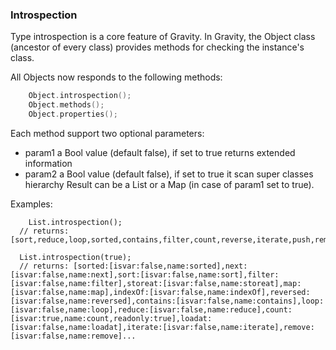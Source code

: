 ### Introspection

Type introspection is a core feature of Gravity. In Gravity, the Object class (ancestor of every class) provides methods for checking the instance's class.

All Objects now responds to the following methods:
```swift
	Object.introspection();
	Object.methods();
	Object.properties();
```

Each method support two optional parameters:
* param1 a Bool value (default false), if set to true returns extended information
* param2 a Bool value (default false), if set to true it scan super classes hierarchy
Result can be a List or a Map (in case of param1 set to true).

Examples:
```
	List.introspection();
  // returns: [sort,reduce,loop,sorted,contains,filter,count,reverse,iterate,push,remove,pop,storeat,loadat,reversed,indexOf,next,map,join]
  
  List.introspection(true);
  // returns: [sorted:[isvar:false,name:sorted],next:[isvar:false,name:next],sort:[isvar:false,name:sort],filter:[isvar:false,name:filter],storeat:[isvar:false,name:storeat],map:[isvar:false,name:map],indexOf:[isvar:false,name:indexOf],reversed:[isvar:false,name:reversed],contains:[isvar:false,name:contains],loop:[isvar:false,name:loop],reduce:[isvar:false,name:reduce],count:[isvar:true,name:count,readonly:true],loadat:[isvar:false,name:loadat],iterate:[isvar:false,name:iterate],remove:[isvar:false,name:remove]...
```
